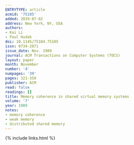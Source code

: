 ```yaml
---
ENTRYTYPE: article
acmid: '75105'
added: 2019-07-02
address: New York, NY, USA
authors:
- Kai Li
- Paul Hudak
doi: 10.1145/75104.75105
issn: 0734-2071
issue_date: Nov. 1989
journal: ACM Transactions on Computer Systems (TOCS)
layout: paper
month: November
number: '4'
numpages: '39'
pages: 321-359
publisher: ACM
read: false
readings: []
title: Memory coherence in shared virtual memory systems
volume: '7'
year: 1989
notes:
- memory coherence
- weak memory
- distributed shared memory
---
```

{% include links.html %}
